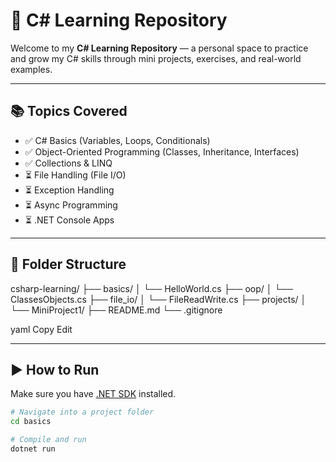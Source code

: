 
# 📘 C# Learning Repository

Welcome to my **C# Learning Repository** — a personal space to practice and grow my C# skills through mini projects, exercises, and real-world examples.

---

## 📚 Topics Covered

- ✅ C# Basics (Variables, Loops, Conditionals)
- ✅ Object-Oriented Programming (Classes, Inheritance, Interfaces)
- ✅ Collections & LINQ
- ⏳ File Handling (File I/O)
- ⏳ Exception Handling
- ⏳ Async Programming
- ⏳ .NET Console Apps

---

## 📁 Folder Structure

csharp-learning/
├── basics/
│ └── HelloWorld.cs
├── oop/
│ └── ClassesObjects.cs
├── file_io/
│ └── FileReadWrite.cs
├── projects/
│ └── MiniProject1/
├── README.md
└── .gitignore

yaml
Copy
Edit

---

## ▶️ How to Run

Make sure you have [.NET SDK](https://dotnet.microsoft.com/download) installed.

```bash
# Navigate into a project folder
cd basics

# Compile and run
dotnet run
